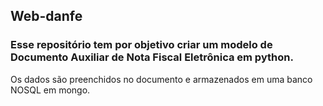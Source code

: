## Web-danfe
### Esse repositório tem por objetivo criar um modelo de Documento Auxiliar de Nota Fiscal Eletrônica em python.

Os dados são preenchidos no documento e armazenados em uma banco NOSQL em mongo.
